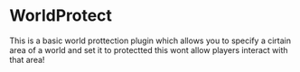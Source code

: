 # WorldProtect

This is a basic world prottection plugin which allows you to specify a cirtain area of a world and set it to protectted this wont allow players interact with that area!

